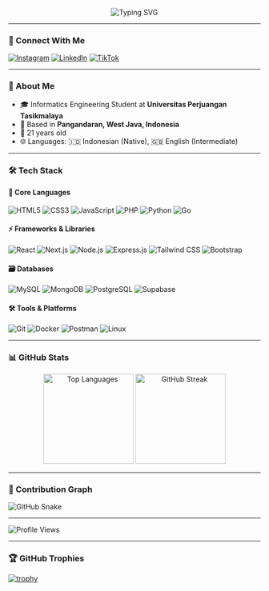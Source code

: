 <p align="center">
  <img src="https://readme-typing-svg.demolab.com?font=Fira+Code&weight=600&size=26&duration=3000&pause=1000&color=4F8CC9&center=true&vCenter=true&width=435&lines=Hi+there+%F0%9F%91%8B;I'm+Tiswan;Fullstack+Developer" alt="Typing SVG" />
</p>

---

### 🔗 Connect With Me

[![Instagram](https://img.shields.io/badge/Instagram-E4405F?style=for-the-badge&logo=instagram&logoColor=white)](https://instagram.com/code.wannn)
[![LinkedIn](https://img.shields.io/badge/LinkedIn-0A66C2?style=for-the-badge&logo=linkedin&logoColor=white)](https://www.linkedin.com/mwlite/in/tiswann)
[![TikTok](https://img.shields.io/badge/TikTok-000000?style=for-the-badge&logo=tiktok&logoColor=white)](https://www.tiktok.com/@code.wannn)

---

### 🚀 About Me

-   🎓 Informatics Engineering Student at **Universitas Perjuangan Tasikmalaya**
-   📍 Based in **Pangandaran, West Java, Indonesia**
-   🎂 21 years old
-   🌐 Languages: 🇮🇩 Indonesian (Native), 🇬🇧 English (Intermediate)

---

### 🛠️ Tech Stack

#### 🔧 Core Languages

![HTML5](https://img.shields.io/badge/HTML5-E34F26?style=for-the-badge&logo=html5&logoColor=white)
![CSS3](https://img.shields.io/badge/CSS3-1572B6?style=for-the-badge&logo=css3&logoColor=white)
![JavaScript](https://img.shields.io/badge/JavaScript-323330?style=for-the-badge&logo=javascript&logoColor=F7DF1E)
![PHP](https://img.shields.io/badge/PHP-777BB4?style=for-the-badge&logo=php&logoColor=white)
![Python](https://img.shields.io/badge/Python-3776AB?style=for-the-badge&logo=python&logoColor=white)
![Go](https://img.shields.io/badge/Go-00ADD8?style=for-the-badge&logo=go&logoColor=white)

#### ⚡ Frameworks & Libraries

![React](https://img.shields.io/badge/React-20232A?style=for-the-badge&logo=react&logoColor=61DAFB)
![Next.js](https://img.shields.io/badge/Next.js-000000?style=for-the-badge&logo=nextdotjs&logoColor=white)
![Node.js](https://img.shields.io/badge/Node.js-339933?style=for-the-badge&logo=nodedotjs&logoColor=white)
![Express.js](https://img.shields.io/badge/Express.js-000000?style=for-the-badge&logo=express&logoColor=white)
![Tailwind CSS](https://img.shields.io/badge/Tailwind_CSS-38B2AC?style=for-the-badge&logo=tailwind-css&logoColor=white)
![Bootstrap](https://img.shields.io/badge/Bootstrap-563D7C?style=for-the-badge&logo=bootstrap&logoColor=white)

#### 🗃️ Databases

![MySQL](https://img.shields.io/badge/MySQL-005C84?style=for-the-badge&logo=mysql&logoColor=white)
![MongoDB](https://img.shields.io/badge/MongoDB-4EA94B?style=for-the-badge&logo=mongodb&logoColor=white)
![PostgreSQL](https://img.shields.io/badge/PostgreSQL-316192?style=for-the-badge&logo=postgresql&logoColor=white)
![Supabase](https://img.shields.io/badge/Supabase-3ECF8E?style=for-the-badge&logo=supabase&logoColor=white)

#### 🛠️ Tools & Platforms

![Git](https://img.shields.io/badge/GIT-E44C30?style=for-the-badge&logo=git&logoColor=white)
![Docker](https://img.shields.io/badge/Docker-2CA5E0?style=for-the-badge&logo=docker&logoColor=white)
![Postman](https://img.shields.io/badge/Postman-FF6C37?style=for-the-badge&logo=Postman&logoColor=white)
![Linux](https://img.shields.io/badge/Linux-FCC624?style=for-the-badge&logo=linux&logoColor=black)

---

### 📊 GitHub Stats

<div align="center">
  <img height="180em" src="https://github-readme-stats.vercel.app/api/top-langs/?username=tiswan14&layout=compact&langs_count=8&theme=radical" alt="Top Languages" />
  <img height="180em" src="https://github-readme-streak-stats.herokuapp.com/?user=tiswan14&theme=radical" alt="GitHub Streak" />
</div>

---

### 🐍 Contribution Graph

![GitHub Snake](https://raw.githubusercontent.com/tiswan14/tiswan14/output/github-contribution-grid-snake.svg)

---

![Profile Views](https://komarev.com/ghpvc/?username=tiswan14&label=Profile%20views&color=0e75b6&style=flat)

---

### 🏆 GitHub Trophies

[![trophy](https://github-profile-trophy.vercel.app/?username=tiswan14&theme=onedark&row=1&column=7)](https://github.com/ryo-ma/github-profile-trophy)
